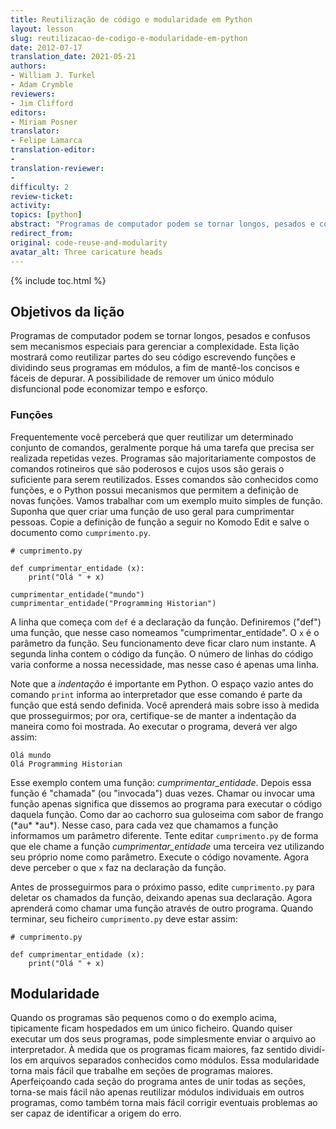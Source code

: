 ```yaml
---
title: Reutilização de código e modularidade em Python
layout: lesson
slug: reutilizacao-de-codigo-e-modularidade-em-python
date: 2012-07-17
translation_date: 2021-05-21
authors:
- William J. Turkel
- Adam Crymble
reviewers:
- Jim Clifford
editors:
- Miriam Posner
translator:
- Felipe Lamarca
translation-editor:
- 
translation-reviewer:
- 
difficulty: 2
review-ticket: 
activity:
topics: [python]
abstract: "Programas de computador podem se tornar longos, pesados e confusos sem mecanismos especiais para gerenciar a complexidade. Esta lição mostrará como reutilizar partes do seu código escrevendo *funções* e dividindo seus programas em *módulos*, a fim de mantê-los concisos e fáceis de depurar."
redirect_from:
original: code-reuse-and-modularity
avatar_alt: Three caricature heads
---
```


{% include toc.html %}

## Objetivos da lição

Programas de computador podem se tornar longos, pesados e confusos sem mecanismos especiais para gerenciar a complexidade. Esta lição mostrará como reutilizar partes do seu código escrevendo funções e dividindo seus programas em módulos, a fim de mantê-los concisos e fáceis de depurar. A possibilidade de remover um único módulo disfuncional pode economizar tempo e esforço.

### Funções

Frequentemente você perceberá que quer reutilizar um determinado conjunto de comandos, geralmente porque há uma tarefa que precisa ser realizada repetidas vezes. Programas são majoritariamente compostos de comandos rotineiros que são poderosos e cujos usos são gerais o suficiente para serem reutilizados. Esses comandos são conhecidos como funções, e o Python possui mecanismos que permitem a definição de novas funções. Vamos trabalhar com um exemplo muito simples de função. Suponha que quer criar uma função de uso geral para cumprimentar pessoas. Copie a definição de função a seguir no Komodo Edit e salve o documento como `cumprimento.py`.

```
# cumprimento.py

def cumprimentar_entidade (x):
    print("Olá " + x)

cumprimentar_entidade("mundo")
cumprimentar_entidade("Programming Historian")
```

A linha que começa com `def` é a declaração da função. Definiremos ("def") uma função, que nesse caso nomeamos "cumprimentar_entidade". O `x` é o parâmetro da função. Seu funcionamento deve ficar claro num instante. A segunda linha contem o código da função. O número de linhas do código varia conforme a nossa necessidade, mas nesse caso é apenas uma linha.

Note que a *indentação* é importante em Python. O espaço vazio antes do comando `print` informa ao interpretador que esse comando é parte da função que está sendo definida. Você aprenderá mais sobre isso à medida que prosseguirmos; por ora, certifique-se de manter a indentação da maneira como foi mostrada. Ao executar o programa, deverá ver algo assim:

```
Olá mundo
Olá Programming Historian
```

Esse exemplo contem uma função: *cumprimentar_entidade*. Depois essa função é "chamada" (ou "invocada") duas vezes. Chamar ou invocar uma função apenas significa que dissemos ao programa para executar o código daquela função. Como dar ao cachorro sua guloseima com sabor de frango (\*au\* \*au\*). Nesse caso, para cada vez que chamamos a função informamos um parâmetro diferente. Tente editar `cumprimento.py` de forma que ele chame a função *cumprimentar_entidade* uma terceira vez utilizando seu próprio nome como parâmetro. Execute o código novamente. Agora deve perceber o que `x` faz na declaração da função.

Antes de prosseguirmos para o próximo passo, edite `cumprimento.py` para deletar os chamados da função, deixando apenas sua declaração. Agora aprenderá como chamar uma função através de outro programa. Quando terminar, seu ficheiro `cumprimento.py` deve estar assim:

```
# cumprimento.py

def cumprimentar_entidade (x):
    print("Olá " + x)
```

## Modularidade

Quando os programas são pequenos como o do exemplo acima, tipicamente ficam hospedados em um único ficheiro. Quando quiser executar um dos seus programas, pode simplesmente enviar o arquivo ao interpretador. À medida que os programas ficam maiores, faz sentido dividí-los em arquivos separados conhecidos como módulos. Essa modularidade torna mais fácil que trabalhe em seções de programas maiores. Aperfeiçoando cada seção do programa antes de unir todas as seções, torna-se mais fácil não apenas reutilizar módulos individuais em outros programas, como também torna mais fácil corrigir eventuais problemas ao ser capaz de identificar a origem do erro.



